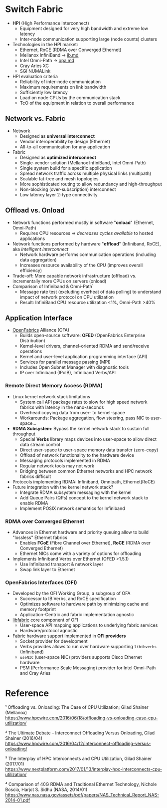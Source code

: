 
# Switch Fabric

* **HPI** (High Performance Interconnect)
  - Equipment designed for very high bandwidth and extreme low latency
  - Inter-node communication supporting large (node counts) clusters
* Technologies in the HPI market:
  - Ethernet, RoCE (RDMA over Converged Ethernet)
  - Mellanox InfiniBand → [ib.md](ib.md)
  - Intel Omni-Path → [opa.md](opa.md)
  - Cray Aries XC
  - SGI NUMALink
* HPI evaluation criteria
  - Reliability of inter-node communication
  - Maximum requirements on link bandwidth
  - Sufficiently low latency
  - Load on node CPUs by the communication stack
  - TcO of the equipment in relation to overall performance 

## Network vs. Fabric 

* Network 
  - Designed as **universal interconnect**
  - Vendor interoperability by design (Ethernet)
  - All-to-all communication for any application
* Fabric
  - Designed as **optimized interconnect**
  - Single-vendor solution (Mellanox InfiniBand, Intel Omni-Path)
  - Single system build for a specific application
  - Spread network traffic across multiple physical links (multipath)
  - Scalable fat-tree and mesh topologies 
  - More sophisticated routing to allow redundancy and high-throughput
  - Non-blocking (over-subscription) interconnect
  - Low latency layer 2-type connectivity

## Offload vs. Onload

* Network functions performed mostly in software "**onload**" (Ethernet, Omni-Path)
  - Requires CPU resources ⇒ _decreases cycles available_ to hosted applications
* Network functions performed by hardware "**offload**" (Infiniband, RoCE), aka _Intelligent Interconnect_
  - Network hardware performs communication operations (including data aggregation)
  - Increases resource availability of the CPU (improves overall efficiency)
* Trade-off: More capable network infrastructure (offload) vs. incrementally more CPUs on servers (onload) 
* Comparison of Infiniband & Omni-Path¹
  - Message rate test (excluding overheat of data polling) to understand impact of network protocol on CPU utilization
  - Result: InfiniBand CPU resource utilization <1%, Omni-Path >40%


## Application Interface

* [OpenFabrics](https://www.openfabrics.org/) Alliance (OFA) 
  - Builds open-source software: **OFED** (OpenFabrics Enterprise Distribution)
  - Kernel-level drivers, channel-oriented RDMA and send/receive operations
  - Kernel and user-level application programming interface (API) 
  - Services for parallel message passing (MPI)
  - Includes Open Subnet Manager with diagnostic tools
  - IP over Infiniband (IPoIB), Infiniband Verbs/API

### Remote Direct Memory Access (RDMA)

* Linux kernel network stack limitations
  - System call API package rates to slow for high speed network fabrics with latency in the nano-seconds 
  - Overhead copying data from user- to kernel-space
  - Workarounds: Package aggregation, flow steering, pass NIC to user-space...
* **RDMA Subsystem**: Bypass the kernel network stack to sustain full throughput
  - Special **Verbs** library maps devices into user-space to allow direct data stream control
  - Direct user-space to user-space memory data transfer (zero-copy)
  - Offload of network functionality to the hardware device
  - Messaging protocols implemented in RDMA
  - Regular network tools may not work
  - Bridging between common Ethernet networks and HPC network fabrics difficult
* Protocols implementing RDMA: Infiniband, Omnipath, Ethernet(RoCE)
* Future integration with the kernel network stack?
  - Integrate RDMA subsystem messaging with the kernel
  - Add Queue Pairs (QPs) concept to the kernel network stack to enable RDMA
  - Implement POSIX network semantics for Infiniband

### RDMA over Converged Ethernet

* Advances in Ethernet hardware and priority queuing allow to build "lossless" Ethernet fabrics
  - Enables **FCoE** (Fibre Channel over Ethernet), **RoCE** (RDMA over Converged Ethernet)
  - Ethernet NICs come with a variety of options for offloading 
* Implements Infiniband Verbs over Ethernet (OFED >1.5.1)
  - Use Infiniband transport & network layer
  - Swap link layer to Ethernet

### OpenFabrics Interfaces (OFI)

* Developed by the OFI Working Group, a subgroup of OFA
  - Successor to IB Verbs, and RoCE specification
  - Optimizes software to hardware path by minimizing cache and memory footprint
  - Application-Centric and fabric implementation agnostic
* [libfabric](https://ofiwg.github.io/libfabric/) core component of OFI
  - User-space API mapping applications to underlying fabric services
  - Hardware/protocol agnostic
* Fabric hardware support implemented in **OFI providers**
  - Socket provider for development
  - Verbs provides allows to run over hardware supporting `libibverbs` (Infiniband)
  - `useNIC` (user-space NIC) providers supports Cisco Ethernet hardware
  - PSM (Performance Scale Messaging) provider for Intel Omni-Path and Cray Aries 

# Reference

¹ Offloading vs. Onloading: The Case of CPU Utilization; Gilad Shainer (Mellanox)  
<https://www.hpcwire.com/2016/06/18/offloading-vs-onloading-case-cpu-utilization/>

² The Ultimate Debate – Interconnect Offloading Versus Onloading, Gilad Shainer (2016/04)  
<https://www.hpcwire.com/2016/04/12/interconnect-offloading-versus-onloading/>

³ The Interplay of HPC Interconnects and CPU Utilization, Gilad Shainer (2017/01)  
<https://www.nextplatform.com/2017/01/13/interplay-hpc-interconnects-cpu-utilization/>

⁴ Comparison of 40G RDMA and Traditional Ethernet Technology, Nichole Boscia, Harjot S. Sidhu (NASA, 2014/01)  
<https://www.nas.nasa.gov/assets/pdf/papers/NAS_Technical_Report_NAS-2014-01.pdf>
